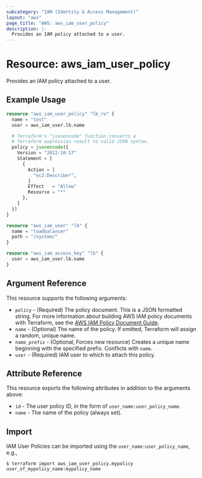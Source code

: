 ```yaml
---
subcategory: "IAM (Identity & Access Management)"
layout: "aws"
page_title: "AWS: aws_iam_user_policy"
description: |-
  Provides an IAM policy attached to a user.
---
```


# Resource: aws_iam_user_policy

Provides an IAM policy attached to a user.

## Example Usage

```terraform
resource "aws_iam_user_policy" "lb_ro" {
  name = "test"
  user = aws_iam_user.lb.name

  # Terraform's "jsonencode" function converts a
  # Terraform expression result to valid JSON syntax.
  policy = jsonencode({
    Version = "2012-10-17"
    Statement = [
      {
        Action = [
          "ec2:Describe*",
        ]
        Effect   = "Allow"
        Resource = "*"
      },
    ]
  })
}

resource "aws_iam_user" "lb" {
  name = "loadbalancer"
  path = "/system/"
}

resource "aws_iam_access_key" "lb" {
  user = aws_iam_user.lb.name
}
```

## Argument Reference

This resource supports the following arguments:

* `policy` - (Required) The policy document. This is a JSON formatted string. For more information about building AWS IAM policy documents with Terraform, see the [AWS IAM Policy Document Guide](https://learn.hashicorp.com/terraform/aws/iam-policy).
* `name` - (Optional) The name of the policy. If omitted, Terraform will assign a random, unique name.
* `name_prefix` - (Optional, Forces new resource) Creates a unique name beginning with the specified prefix. Conflicts with `name`.
* `user` - (Required) IAM user to which to attach this policy.

## Attribute Reference

This resource exports the following attributes in addition to the arguments above:

* `id` - The user policy ID, in the form of `user_name:user_policy_name`.
* `name` - The name of the policy (always set).

## Import

IAM User Policies can be imported using the `user_name:user_policy_name`, e.g.,

```
$ terraform import aws_iam_user_policy.mypolicy user_of_mypolicy_name:mypolicy_name
```
